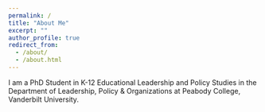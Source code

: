```yaml
---
permalink: /
title: "About Me"
excerpt: ""
author_profile: true
redirect_from: 
  - /about/
  - /about.html
---
```


I am a PhD Student in K-12 Educational Leadership and Policy Studies in the Department of Leadership, Policy & Organizations at Peabody College, Vanderbilt University.
